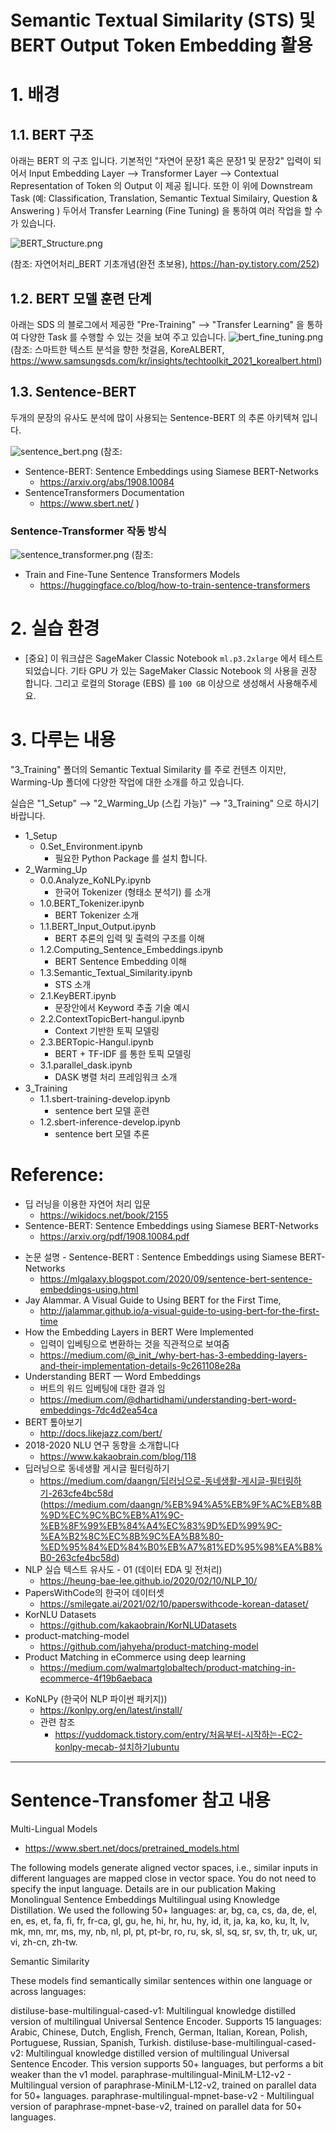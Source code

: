 # Semantic Textual Similarity (STS) 및 BERT Output Token Embedding 활용



# 1. 배경 
## 1.1. BERT 구조

아래는 BERT 의 구조 입니다. 기본적인 "자연어 문장1 혹은 문장1 및 문장2" 입력이 되어서 Input Embedding Layer --> Transformer Layer --> Contextual Representation of Token 의 Output 이 제공 됩니다. 또한 이 위에 Downstream Task (예: Classification, Translation, Semantic Textual Similairy, Question & Answering ) 두어서 Transfer Learning (Fine Tuning) 을 통하여 여러 작업을 할 수가 있습니다. 


![BERT_Structure.png](2_Warming_Up/img/BERT_Structure.png)

(참조: 자연어처리_BERT 기초개념(완전 초보용), https://han-py.tistory.com/252)

## 1.2. BERT 모델 훈련 단계

아래는 SDS 의 블로그에서 제공한 "Pre-Training" --> "Transfer Learning" 을 통하여 다양한 Task 를 수행할 수 있는 것을 보여 주고 있습니다. 
![bert_fine_tuning.png](img/bert_fine_tuning.png)
(참조: 스마트한 텍스트 분석을 향한 첫걸음, KoreALBERT, 
https://www.samsungsds.com/kr/insights/techtoolkit_2021_korealbert.html)

## 1.3. Sentence-BERT

두개의 문장의 유사도 분석에 많이 사용되는 Sentence-BERT 의 추론 아키텍쳐 입니다.

![sentence_bert.png](img/sentence_bert.png)
(참조: 
- Sentence-BERT: Sentence Embeddings using Siamese BERT-Networks
    - https://arxiv.org/abs/1908.10084
- SentenceTransformers Documentation
    - https://www.sbert.net/
)

### Sentence-Transformer 작동 방식
![sentence_transformer.png](img/sentence_transformer.png)
(참조: 
- Train and Fine-Tune Sentence Transformers Models
    - https://huggingface.co/blog/how-to-train-sentence-transformers



# 2. 실습 환경
- [중요] 이 워크샵은 SageMaker Classic Notebook `ml.p3.2xlarge` 에서 테스트 되었습니다. 기타 GPU 가 있는 SageMaker Classic Notebook 의 사용을 권장 합니다. 그리고 로컬의 Storage (EBS) 를 `100 GB` 이상으로 생성해서 사용해주세요.

# 3. 다루는 내용

"3_Training" 폴더의 Semantic Textual Similarity 를 주로 컨텐츠 이지만, Warming-Up 폴더에 다양한 작업에 대한 소개를 하고 있습니다. 

실습은 "1_Setup" --> "2_Warming_Up (스킵 가능)" --> "3_Training" 으로 하시기 바랍니다.

- 1_Setup
    - 0.Set_Environment.ipynb
        - 필요한 Python Package 를 설치 합니다.
- 2_Warming_Up
    - 0.0.Analyze_KoNLPy.ipynb
        - 한국어 Tokenizer (형태소 분석기) 를 소개
    - 1.0.BERT_Tokenizer.ipynb
        - BERT Tokenizer 소개
    - 1.1.BERT_Input_Output.ipynb
        - BERT 추론의 입력 및 출력의 구조를 이해
    - 1.2.Computing_Sentence_Embeddings.ipynb
        - BERT Sentence Embedding 이해
    - 1.3.Semantic_Textual_Similarity.ipynb
        - STS 소개
    - 2.1.KeyBERT.ipynb
        - 문장안에서 Keyword 추출 기술 예시
    - 2.2.ContextTopicBert-hangul.ipynb
        - Context 기반한 토픽 모델링
    - 2.3.BERTopic-Hangul.ipynb
        - BERT + TF-IDF 를 통한 토픽 모델링
    - 3.1.parallel_dask.ipynb        
        - DASK 병렬 처리 프레임워크 소개
- 3_Training
    - 1.1.sbert-training-develop.ipynb 
        - sentence bert 모델 훈련
    - 1.2.sbert-inference-develop.ipynb 
        - sentence bert 모델 추론
        

# Reference:
- 딥 러닝을 이용한 자연어 처리 입문
    - https://wikidocs.net/book/2155
- Sentence-BERT: Sentence Embeddings using Siamese BERT-Networks
    - https://arxiv.org/pdf/1908.10084.pdf
* 논문 설명 - Sentence-BERT : Sentence Embeddings using Siamese BERT-Networks
    * https://mlgalaxy.blogspot.com/2020/09/sentence-bert-sentence-embeddings-using.html
* Jay Alammar. A Visual Guide to Using BERT for the First Time, 
    * http://jalammar.github.io/a-visual-guide-to-using-bert-for-the-first-time
* How the Embedding Layers in BERT Were Implemented
    * 입력이 입베팅으로 변환하는 것을 직관적으로 보여줌
    * https://medium.com/@_init_/why-bert-has-3-embedding-layers-and-their-implementation-details-9c261108e28a
* Understanding BERT — Word Embeddings
    * 버트의 워드 임베팅에 대한 결과 임
    * https://medium.com/@dhartidhami/understanding-bert-word-embeddings-7dc4d2ea54ca
* BERT 톺아보기
    * http://docs.likejazz.com/bert/
* 2018-2020 NLU 연구 동향을 소개합니다
    * https://www.kakaobrain.com/blog/118
* 딥러닝으로 동네생활 게시글 필터링하기
    * https://medium.com/daangn/딥러닝으로-동네생활-게시글-필터링하기-263cfe4bc58d (https://medium.com/daangn/%EB%94%A5%EB%9F%AC%EB%8B%9D%EC%9C%BC%EB%A1%9C-%EB%8F%99%EB%84%A4%EC%83%9D%ED%99%9C-%EA%B2%8C%EC%8B%9C%EA%B8%80-%ED%95%84%ED%84%B0%EB%A7%81%ED%95%98%EA%B8%B0-263cfe4bc58d)
* NLP 실습 텍스트 유사도 - 01 (데이터 EDA 및 전처리)
    * https://heung-bae-lee.github.io/2020/02/10/NLP_10/
* PapersWithCode의 한국어 데이터셋
    * https://smilegate.ai/2021/02/10/paperswithcode-korean-dataset/
* KorNLU Datasets
    * https://github.com/kakaobrain/KorNLUDatasets
* product-matching-model
    * https://github.com/jahyeha/product-matching-model
* Product Matching in eCommerce using deep learning
    * https://medium.com/walmartglobaltech/product-matching-in-ecommerce-4f19b6aebaca
- KoNLPy (한국어 NLP 파이썬 패키지))
    - https://konlpy.org/en/latest/install/
    - 관련 참조
        - https://yuddomack.tistory.com/entry/처음부터-시작하는-EC2-konlpy-mecab-설치하기ubuntu
    
    


---



# Sentence-Transfomer 참고 내용

Multi-Lingual Models
- https://www.sbert.net/docs/pretrained_models.html

The following models generate aligned vector spaces, i.e., similar inputs in different languages are mapped close in vector space. You do not need to specify the input language. Details are in our publication Making Monolingual Sentence Embeddings Multilingual using Knowledge Distillation. We used the following 50+ languages: ar, bg, ca, cs, da, de, el, en, es, et, fa, fi, fr, fr-ca, gl, gu, he, hi, hr, hu, hy, id, it, ja, ka, ko, ku, lt, lv, mk, mn, mr, ms, my, nb, nl, pl, pt, pt-br, ro, ru, sk, sl, sq, sr, sv, th, tr, uk, ur, vi, zh-cn, zh-tw.

Semantic Similarity

These models find semantically similar sentences within one language or across languages:

distiluse-base-multilingual-cased-v1: Multilingual knowledge distilled version of multilingual Universal Sentence Encoder. Supports 15 languages: Arabic, Chinese, Dutch, English, French, German, Italian, Korean, Polish, Portuguese, Russian, Spanish, Turkish.
distiluse-base-multilingual-cased-v2: Multilingual knowledge distilled version of multilingual Universal Sentence Encoder. This version supports 50+ languages, but performs a bit weaker than the v1 model.
paraphrase-multilingual-MiniLM-L12-v2 - Multilingual version of paraphrase-MiniLM-L12-v2, trained on parallel data for 50+ languages.
paraphrase-multilingual-mpnet-base-v2 - Multilingual version of paraphrase-mpnet-base-v2, trained on parallel data for 50+ languages.

